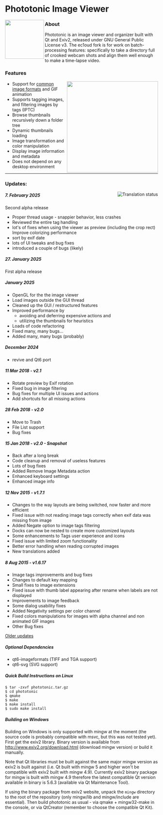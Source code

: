 # Phototonic Image Viewer
<img src="images/phototonic.png" align="left" width="128">

### About
Phototonic is an image viewer and organizer built with Qt and Exiv2, released under GNU General Public License v3.
The ec1oud fork is for work on batch-processing features: specifically to take a directory full of crooked
webcam shots and align them well enough to make a time-lapse video.

### Features
<img src="images/screenshot.jpg" align="right"  width="300">

+ Support for [common image formats](https://doc.qt.io/qt-6/qimage.html#reading-and-writing-image-files) and GIF animation
+ Supports tagging images, and filtering images by tags (IPTC)
+ Browse thumbnails recursively down a folder tree
+ Dynamic thumbnails loading
+ Image transformation and color manipulation
+ Display image information and metadata
+ Does not depend on any desktop environment

---

### Updates:

<a href="https://translate.lxqt-project.org/engage/luebking/?utm_source=widget">
<img src="https://translate.lxqt-project.org/widgets/luebking/-/phototonic/multi-blue.svg" align="right" alt="Translation status" />
</a>

##### 7. February 2025
Second alpha release
+ Proper thread usage - snappier behavior, less crashes
+ Reviewed the entire tag handling
+ lot's of fixes when using the viewer as preview (including the crop rect)
Improve colorizing performance
+ sort by exif date
+ lots of UI tweaks and bug fixes
+ introduced a couple of bugs (likely)

##### 27. January 2025
First alpha release

##### January 2025
+ OpenGL for the the image viewer
+ Load images outside the GUI thread
+ Cleaned up the GUI / restructured features
+ Improved performance by
  + avoiding and deferring expensive actions and
  +  utilizing the thumbnails for heuristics
+ Loads of code refactoring
+ Fixed many, many bugs…
+ Added many, many bugs (probably)

##### December 2024
+ revive and Qt6 port

##### 11 Mar 2018 - v2.1
+ Rotate preview by Exif rotation
+ Fixed bug in image filtering
+ Bug fixes for multiple UI issues and actions
+ Add shortcuts for all missing actions

##### 28 Feb 2018 - v2.0
+ Move to Trash
+ File List support
+ Bug fixes

##### 15 Jan 2018 - v2.0 - Snapshot
+ Back after a long break
+ Code cleanup and removal of useless features
+ Lots of bug fixes
+ Added Remove Image Metadata action
+ Enhanced keyboard settings
+ Enhanced image info

##### 12 Nov 2015 - v1.7.1
+ Changes to the way layouts are being switched, now faster and more efficient
+ Fixed issue with not reading image tags correctly when exif data was missing from image
+ Added Negate option to image tags filtering
+ Docks can now be nested to create more customized layouts
+ Some enhancements to Tags user experience and icons
+ Fixed issue with limited zoom functionality
+ Better error handling when reading corrupted images
+ New translations added

##### 8 Aug 2015 - v1.6.17
+ Image tags improvements and bug fixes
+ Changes to default key mapping
+ Small fixes to image extensions
+ Fixed issue with thumb label appearing after rename when labels are not displayed
+ Improvements to image feedback
+ Some dialog usability fixes
+ Added Negativity settings per color channel
+ Fixed colors manipulations for images with alpha channel and non animated GIF images
+ Other Bug fixes

[Older updates](HISTORY.md)

##### Optional Dependencies
+ qt6-imageformats (TIFF and TGA support)
+ qt6-svg (SVG support)

##### Quick Build Instructions on Linux
```
$ tar -zxvf phototonic.tar.gz
$ cd phototonic
$ qmake
$ make
$ make install
$ sudo make install
```

##### Building on Windows
Building on Windows is only supported with mingw at the moment (the source code is probably compatible with msvc, but this was not tested yet).
First get the exiv2 library. Binary version is available from http://www.exiv2.org/download.html (download mingw version) or build it manually.

Note that Qt libraries must be built against the same major mingw version as exiv2 is built against (i.e. Qt built with mingw 5 and higher won't be compatible with exiv2 built with mingw 4.9).
Currently exiv2 binary package for mingw is built with mingw 4.9 therefore the latest compatible Qt version available in binary is 5.6.3 (available via Qt Maintenance Tool).

If using the binary package from exiv2 website, unpack the `mingw` directory to the root of the repository (only mingw/lib and mingw/include are essential).
Then build phototonic as usual - via qmake + mingw32-make in the console, or via QtCreator (remember to choose the compatible Qt Kit).
